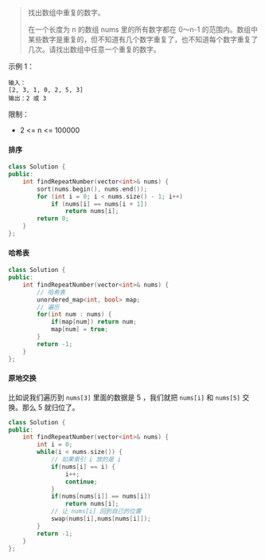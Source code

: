 > 找出数组中重复的数字。
>
> 在一个长度为 n 的数组 nums 里的所有数字都在 0～n-1 的范围内。数组中某些数字是重复的，但不知道有几个数字重复了，也不知道每个数字重复了几次。请找出数组中任意一个重复的数字。

示例 1：

```
输入：
[2, 3, 1, 0, 2, 5, 3]
输出：2 或 3 
```


限制：

- 2 <= n <= 100000

#### 排序

```cpp
class Solution {
public:
    int findRepeatNumber(vector<int>& nums) {
        sort(nums.begin(), nums.end());
        for (int i = 0; i < nums.size() - 1; i++)
            if (nums[i] == nums[i + 1])
                return nums[i];
        return 0;
    }
};
```

#### 哈希表

```cpp
class Solution {
public:
    int findRepeatNumber(vector<int>& nums) {
        // 哈希表
        unordered_map<int, bool> map;
        // 遍历
        for(int num : nums) {
            if(map[num]) return num;
            map[num] = true;
        }
        return -1;
    }
};
```

#### 原地交换

比如说我们遍历到 `nums[3]` 里面的数据是 5 ，我们就把 `nums[i]` 和 `nums[5]` 交换。那么 5 就归位了。

```cpp
class Solution {
public:
    int findRepeatNumber(vector<int>& nums) {
        int i = 0;
        while(i < nums.size()) {
            // 如果索引 i 放的是 i
            if(nums[i] == i) {
                i++;
                continue;
            }
            if(nums[nums[i]] == nums[i])
                return nums[i];
            // 让 nums[i] 回到自己的位置
            swap(nums[i],nums[nums[i]]);
        }
        return -1;
    }
};
```

